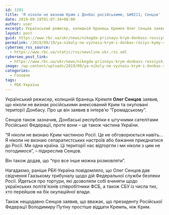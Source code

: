 ```yaml
---
id: 1291
title: 'Я ніколи не визнаю Крим і Донбас російськими, &#8211; Сенцов'
date: 2019-09-19T01:07:34+00:00
author: user
excerpt: Український режисер, колишній бранець Кремля Олег Сенцов заявив, що ніколи не визнає російськими анексований Крим та окуповані території Донбасу. Про це...
layout: post
guid: https://www.rbc.ua/ukr/news/nikogda-priznayu-krym-donbass-rossiyskimi-1568853699.html
permalink: /2019/09/19/ya-nikoly-ne-vyznaiu-krym-i-donbas-rosiys-kymy-sentsov/
cyberseo_rss_source:
  - https://www.rbc.ua/static/rss/newsline.ukr.rss.xml
cyberseo_post_link:
  - https://www.rbc.ua/ukr/news/nikogda-priznayu-krym-donbass-rossiyskimi-1568853699.html
image: /wp-content/uploads/2019/09/ya-nikoly-ne-vyznaiu-krym-i-donbas-rosiys-kymy-sentsov.jpg
categories:
  - Головне
tags:
  - РБК-Україна
---
```

Український режисер, колишній бранець Кремля **Олег Сенцов** заявив, що ніколи не визнає російськими анексований Крим та окуповані території Донбасу. Про це він заявив в інтерв’ю &#8220;Громадському&#8221;.

Сенцов також зазначив, Донбаські республіки є штучними сателітами Російської Федерації, проте вони &#8211; це також частина України.

&#8220;Я ніколи не визнаю Крим частиною Росії. Це не обговорюється навіть&#8230; Я ніколи не визнаю сепаратистських настроїв або бажання приєднатися до Росії. Ми одна країна. Ці території нас відторгли і ми ніколи з цим не погодимося&#8221;, &#8211; підкреслив Сенцов.

Він також додав, що &#8220;про все інше можна розмовляти&#8221;.

Нагадаємо, раніше РБК-Україна повідомляло, що Олег Сенцов дав свідчення Гаазькому трибуналу щодо дій Федеральної служби безпеки Росії. Йдеться про тортури, які дозволяли собі вчиняти щодо українських політв'язнів співробітники ФСБ, а також СБУ із числа тих, хто перейшов на бік окупаційної влади.

Також нещодавно Сенцов заявив, що вважає, що президенту Російської Федерації Володимиру Путіну простіше віддати Кремль, ніж Крим.